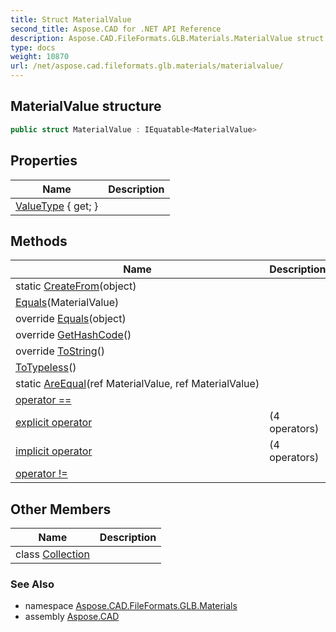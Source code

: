 ```yaml
---
title: Struct MaterialValue
second_title: Aspose.CAD for .NET API Reference
description: Aspose.CAD.FileFormats.GLB.Materials.MaterialValue struct. 
type: docs
weight: 10870
url: /net/aspose.cad.fileformats.glb.materials/materialvalue/
---
```

## MaterialValue structure

```csharp
public struct MaterialValue : IEquatable<MaterialValue>
```

## Properties

| Name | Description |
| --- | --- |
| [ValueType](../../aspose.cad.fileformats.glb.materials/materialvalue/valuetype/) { get; } |  |

## Methods

| Name | Description |
| --- | --- |
| static [CreateFrom](../../aspose.cad.fileformats.glb.materials/materialvalue/createfrom/)(object) |  |
| [Equals](../../aspose.cad.fileformats.glb.materials/materialvalue/equals/#equals)(MaterialValue) |  |
| override [Equals](../../aspose.cad.fileformats.glb.materials/materialvalue/equals/#equals_1)(object) |  |
| override [GetHashCode](../../aspose.cad.fileformats.glb.materials/materialvalue/gethashcode/)() |  |
| override [ToString](../../aspose.cad.fileformats.glb.materials/materialvalue/tostring/)() |  |
| [ToTypeless](../../aspose.cad.fileformats.glb.materials/materialvalue/totypeless/)() |  |
| static [AreEqual](../../aspose.cad.fileformats.glb.materials/materialvalue/areequal/)(ref MaterialValue, ref MaterialValue) |  |
| [operator ==](../../aspose.cad.fileformats.glb.materials/materialvalue/op_equality/) |  |
| [explicit operator](../../aspose.cad.fileformats.glb.materials/materialvalue/op_explicit/#op_explicit) |  (4 operators) |
| [implicit operator](../../aspose.cad.fileformats.glb.materials/materialvalue/op_implicit/#op_implicit) |  (4 operators) |
| [operator !=](../../aspose.cad.fileformats.glb.materials/materialvalue/op_inequality/) |  |

## Other Members

| Name | Description |
| --- | --- |
| class [Collection](../../aspose.cad.fileformats.glb.materials/materialvalue.collection) |  |

### See Also

* namespace [Aspose.CAD.FileFormats.GLB.Materials](../../aspose.cad.fileformats.glb.materials/)
* assembly [Aspose.CAD](../../)


